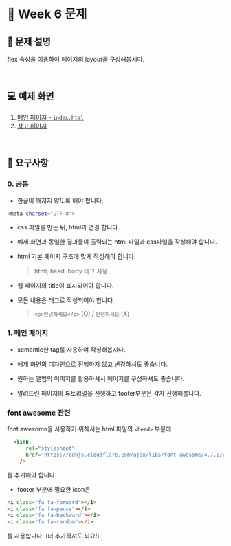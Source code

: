 # 🚀 Week 6 문제

## 🤔 문제 설명

flex 속성을 이용하여 페이지의 layout을 구성해봅시다.

<br>

## 💻 예제 화면

1. [메인 페이지 - `index.html`](http://output.jsbin.com/wubudog/)
2. [참고 페이지](https://usecode.pw/understanding-flexbox-everything-you-need-to-know/)

<br>

## 📌 요구사항

### 0. 공통

- 한글이 깨지지 않도록 해야 합니다.

```sh
<meta charset="UTF-8">
```

- css 파일을 만든 뒤, html과 연결 합니다.

- 예제 화면과 동일한 결과물이 출력되는 html 파일과 css파일을 작성해야 합니다.
- html 기본 페이지 구조에 맞게 작성해야 합니다.
  > html, head, body 태그 사용
- 웹 페이지의 title이 표시되어야 합니다.
- 모든 내용은 태그로 작성되어야 합니다.
  > `<p>안녕하세요</p>` (O) / `안녕하세요` (X)

### 1. 메인 페이지

- semantic한 tag를 사용하여 작성해봅시다.
- 예제 화면의 디자인으로 진행하지 않고 변경하셔도 좋습니다.
- 원하는 앨범의 이미지를 활용하셔서 페이지를 구성하셔도 좋습니다.

- 알려드린 페이지의 튜토리얼을 진행하고 footer부분은 각자 진행해봅니다.

### font awesome 관련

font awesome을 사용하기 위해서는 html 파일의 `<head>` 부분에 
  
```html
  <link
      rel="stylesheet"
      href="https://cdnjs.cloudflare.com/ajax/libs/font-awesome/4.7.0/css/font-awesome.css"
    />
  ```
 를 추가해야 합니다.
 
 * footer 부분에 필요한 icon은
 ```html
<i class="fa fa-forward"></i>
<i class="fa fa-pause"></i>
<i class="fa fa-backward"></i>
<i class="fa fa-random"></i>
 ```
 를 사용합니다. (더 추가하셔도 되요!)
<br>

